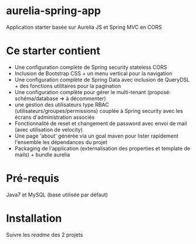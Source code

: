 # aurelia-spring-app
Application starter basée sur Aurelia JS et Spring MVC en CORS

# Ce starter contient
* Une configuration complète de Spring security stateless CORS
* Inclusion de Bootstrap CSS + un menu vertical pour la navigation
* Une configuration complète de Spring Data avec inclusion de QueryDSL + des fonctions utilitaires pour la pagination
* Une configuration complète pour gérer le multi-tenant (proposé: schéma/database => à décommenter)
* une gestion des utilisateurs type RBAC (utilisateurs/groupes/permissions) couplée à Spring security avec les écrans d'administration associés
* Fonctionnalité de reset et changement de password avec envoi de mail (avec utilisation de velocity)
* Une page 'about' générée via un goal maven pour lister rapidement l'ensemble les dépendances du projet
* Packaging de l'application (externalisation des properties et template de mails) + bundle aurelia


# Pré-requis
Java7 et MySQL (base utilisée par défaut)

# Installation
Suivre les _readme_ des 2 projets
